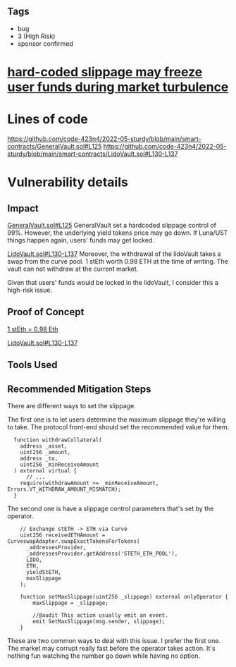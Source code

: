 ## Tags

- bug
- 3 (High Risk)
- sponsor confirmed

# [hard-coded slippage may freeze user funds during market turbulence](https://github.com/code-423n4/2022-05-sturdy-findings/issues/133) 

# Lines of code

https://github.com/code-423n4/2022-05-sturdy/blob/main/smart-contracts/GeneralVault.sol#L125
https://github.com/code-423n4/2022-05-sturdy/blob/main/smart-contracts/LidoVault.sol#L130-L137


# Vulnerability details

## Impact
[GeneralVault.sol#L125](https://github.com/code-423n4/2022-05-sturdy/blob/main/smart-contracts/GeneralVault.sol#L125)
GeneralVault set a hardcoded slippage control of 99%. However, the underlying yield tokens price may go down.
If Luna/UST things happen again, users' funds may get locked.

[LidoVault.sol#L130-L137](https://github.com/code-423n4/2022-05-sturdy/blob/main/smart-contracts/LidoVault.sol#L130-L137)
Moreover, the withdrawal of the lidoVault takes a swap from the curve pool. 1 stEth worth 0.98 ETH at the time of writing.
The vault can not withdraw at the current market.

Given that users' funds would be locked in the lidoVault, I consider this a high-risk issue.

## Proof of Concept
[1 stEth  = 0.98 Eth](https://twitter.com/hasufl/status/1524717773959700481/photo/1)

[LidoVault.sol#L130-L137](https://github.com/code-423n4/2022-05-sturdy/blob/main/smart-contracts/LidoVault.sol#L130-L137)


## Tools Used

## Recommended Mitigation Steps

There are different ways to set the slippage.


The first one is to let users determine the maximum slippage they're willing to take.
The protocol front-end should set the recommended value for them.
```solidity
  function withdrawCollateral(
    address _asset,
    uint256 _amount,
    address _to,
    uint256 _minReceiveAmount
  ) external virtual {
      // ...
    require(withdrawAmount >= _minReceiveAmount, Errors.VT_WITHDRAW_AMOUNT_MISMATCH);
  }
```


The second one is have a slippage control parameters that's set by the operator.

```solidity
    // Exchange stETH -> ETH via Curve
    uint256 receivedETHAmount = CurveswapAdapter.swapExactTokensForTokens(
      _addressesProvider,
      _addressesProvider.getAddress('STETH_ETH_POOL'),
      LIDO,
      ETH,
      yieldStETH,
      maxSlippage
    );
```

```solidity
    function setMaxSlippage(uint256 _slippage) external onlyOperator {
        maxSlippage = _slippage;

        //@audit This action usually emit an event.
        emit SetMaxSlippage(msg.sender, slippage);
    }
```

These are two common ways to deal with this issue. I prefer the first one.
The market may corrupt really fast before the operator takes action.
It's nothing fun watching the number go down while having no option.

